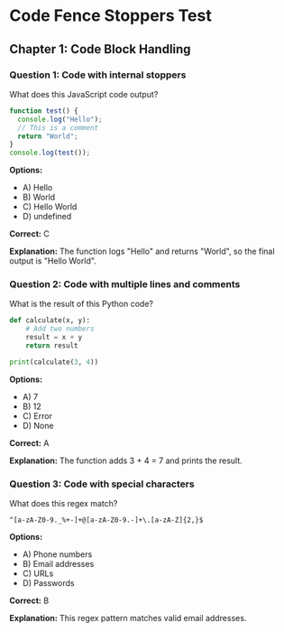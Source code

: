 # Code Fence Stoppers Test

## Chapter 1: Code Block Handling

### Question 1: Code with internal stoppers
What does this JavaScript code output?

```javascript
function test() {
  console.log("Hello");
  // This is a comment
  return "World";
}
console.log(test());
```

**Options:**
- A) Hello
- B) World
- C) Hello World
- D) undefined

**Correct:** C

**Explanation:** The function logs "Hello" and returns "World", so the final output is "Hello World".

### Question 2: Code with multiple lines and comments
What is the result of this Python code?

```python
def calculate(x, y):
    # Add two numbers
    result = x + y
    return result

print(calculate(3, 4))
```

**Options:**
- A) 7
- B) 12
- C) Error
- D) None

**Correct:** A

**Explanation:** The function adds 3 + 4 = 7 and prints the result.

### Question 3: Code with special characters
What does this regex match?

```regex
^[a-zA-Z0-9._%+-]+@[a-zA-Z0-9.-]+\.[a-zA-Z]{2,}$
```

**Options:**
- A) Phone numbers
- B) Email addresses
- C) URLs
- D) Passwords

**Correct:** B

**Explanation:** This regex pattern matches valid email addresses.
